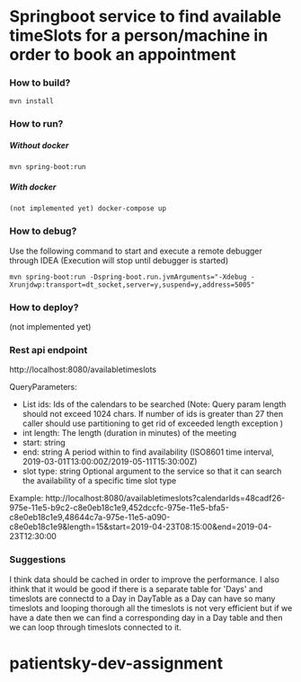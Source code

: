 # Springboot service to find available timeSlots for a person/machine in order to book an appointment

### How to build?
```
mvn install
```

### How to run?
##### Without docker
```
mvn spring-boot:run
```
##### With docker
```
(not implemented yet) docker-compose up
```

### How to debug?
Use the following command to start and execute a remote debugger through IDEA (Execution will stop until debugger is 
started)
```
mvn spring-boot:run -Dspring-boot.run.jvmArguments="-Xdebug -Xrunjdwp:transport=dt_socket,server=y,suspend=y,address=5005"
```
### How to deploy?
(not implemented yet) 

### Rest api endpoint

http://localhost:8080/availabletimeslots

QueryParameters:
- List<String> ids: Ids of the calendars to be searched
(Note: Query param length should not exceed 1024 chars. If number of ids is greater than 27 then caller should use partitioning to get rid of exceeded length exception )
- int length:  The length (duration in minutes) of the meeting
- start: string
- end: string
  A period within to find availability (ISO8601 time interval,
2019-03-01T13:00:00Z/2019-05-11T15:30:00Z)
- slot type: string
  Optional argument to the service so that it can search the
availability of a specific time slot type

Example:
http://localhost:8080/availabletimeslots?calendarIds=48cadf26-975e-11e5-b9c2-c8e0eb18c1e9,452dccfc-975e-11e5-bfa5-c8e0eb18c1e9,48644c7a-975e-11e5-a090-c8e0eb18c1e9&length=15&start=2019-04-23T08:15:00&end=2019-04-23T12:30:00

### Suggestions
I think data should be cached in order to improve the performance.
I also ithink that it would be good if there is a separate table for 'Days' and timeslots are connectd to a Day in DayTable as a Day can have so many timeslots and looping thorough all the timeslots is not very efficient but if we have a date then we can find a corresponding day in a Day table and then we can loop through timeslots connected to it.

# patientsky-dev-assignment
